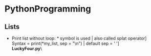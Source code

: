 # PythonProgramming

## Lists
* Print list without loop: * symbol is used | also called splat operator]\
  Syntax = print(*my_list, sep = "\n") | default sep = ' ']\
  **LuckyFour.py**\
